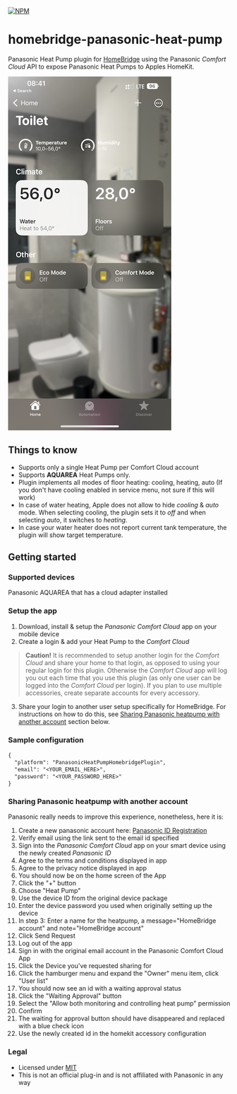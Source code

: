 [![NPM](https://img.shields.io/npm/v/homebridge-panasonic-heat-pump)](https://npmjs.org/package/homebridge-panasonic-heat-pump)


# homebridge-panasonic-heat-pump
Panasonic Heat Pump plugin for [HomeBridge](https://github.com/nfarina/homebridge) using the Panasonic *Comfort Cloud* API to expose Panasonic Heat Pumps to Apples HomeKit.

![HomeKit Screenshot](.github/statics/homekit-1.png)

## Things to know
* Supports only a single Heat Pump per Comfort Cloud account
* Supports **AQUAREA** Heat Pumps only.
* Plugin implements all modes of floor heating: cooling, heating, auto (If you don't have cooling enabled in service menu, not sure if this will work)
* In case of water heating, Apple does not allow to hide *cooling* & *auto* mode. When selecting cooling, the plugin sets it to *off* and when selecting *auto*, it switches to *heating*.
* In case your water heater does not report current tank temperature, the plugin will show target temperature.

## Getting started

### Supported devices
Panasonic AQUAREA that has a cloud adapter installed

### Setup the app
1. Download, install & setup the *Panasonic Comfort Cloud* app on your mobile device
2. Create a login & add your Heat Pump to the *Comfort Cloud*

> **Caution!** It is recommended to setup another login for the *Comfort Cloud* and share your home to that login, as opposed to using your regular login for this plugin. Otherwise the *Comfort Cloud* app will log you out each time that you use this plugin (as only one user can be logged into the *Comfort Cloud* per login). If you plan to use multiple accessories, create separate accounts for every accessory. 

3. Share your login to another user setup specifically for HomeBridge.
   For instructions on how to do this, see [Sharing Panasonic heatpump with another account](README.md#Sharing-Panasonic-heatpump-with-another-account) section below.

### Sample configuration
```
{
  "platform": "PanasonicHeatPumpHomebridgePlugin",
  "email": "<YOUR_EMAIL_HERE>",
  "password": "<YOUR_PASSWORD_HERE>"
}
```

### Sharing Panasonic heatpump with another account
Panasonic really needs to improve this experience, nonetheless, here it is:
1. Create a new panasonic account here: [Panasonic ID Registration](https://csapl.pcpf.panasonic.com/Account/Register001?lang=en)
2. Verify email using the link sent to the email id specified
3. Sign into the *Panasonic Comfort Cloud* app on your smart device using the newly created *Panasonic ID*
4. Agree to the terms and conditions displayed in app
5. Agree to the privacy notice displayed in app
6. You should now be on the home screen of the App
7. Click the "+" button
8. Choose "Heat Pump"
9. Use the device ID from the original device package
10. Enter the device password you used when originally setting up the device
11. In step 3: Enter a name for the heatpump, a message="HomeBridge account" and note="HomeBridge account"
12. Click Send Request
13. Log out of the app
14. Sign in with the original email account in the Panasonic Comfort Cloud App
15. Click the Device you've requested sharing for
16. Click the hamburger menu and expand the "Owner" menu item, click "User list"
17. You should now see an id with a waiting approval status
18. Click the "Waiting Approval" button
19. Select the "Allow both monitoring and controlling heat pump" permission
20. Confirm
21. The waiting for approval button should have disappeared and replaced with a blue check icon
22. Use the newly created id in the homekit accessory configuration

### Legal
* Licensed under [MIT](LICENSE)
* This is not an official plug-in and is not affiliated with Panasonic in any way
